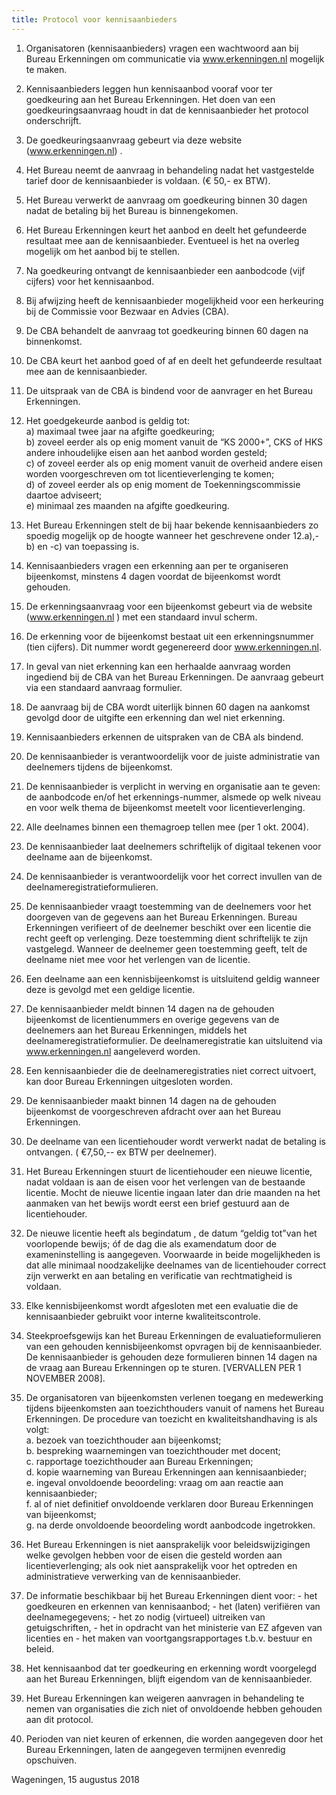 ```yaml
---
title: Protocol voor kennisaanbieders
---
```


1. Organisatoren (kennisaanbieders) vragen een wachtwoord aan bij Bureau Erkenningen om communicatie via www.erkenningen.nl mogelijk te maken.
2. Kennisaanbieders leggen hun kennisaanbod vooraf voor ter goedkeuring aan het Bureau Erkenningen. Het doen van een goedkeuringsaanvraag houdt in dat de kennisaanbieder het protocol onderschrijft.
3. De goedkeuringsaanvraag gebeurt via deze website (www.erkenningen.nl) .
4. Het Bureau neemt de aanvraag in behandeling nadat het vastgestelde tarief door de kennisaanbieder is voldaan. (€ 50,- ex BTW).
5. Het Bureau verwerkt de aanvraag om goedkeuring binnen 30 dagen nadat de betaling bij het Bureau is binnengekomen.
6. Het Bureau Erkenningen keurt het aanbod en deelt het gefundeerde resultaat mee aan de kennisaanbieder. Eventueel is het na overleg mogelijk om het aanbod bij te stellen.
7. Na goedkeuring ontvangt de kennisaanbieder een aanbodcode (vijf cijfers) voor het kennisaanbod.
8. Bij afwijzing heeft de kennisaanbieder mogelijkheid voor een herkeuring bij de Commissie voor Bezwaar en Advies (CBA).
9. De CBA behandelt de aanvraag tot goedkeuring binnen 60 dagen na binnenkomst.
10. De CBA keurt het aanbod goed of af en deelt het gefundeerde resultaat mee aan de kennisaanbieder.
11. De uitspraak van de CBA is bindend voor de aanvrager en het Bureau Erkenningen.
12. Het goedgekeurde aanbod is geldig tot:\
    a) maximaal twee jaar na afgifte goedkeuring;\
    b) zoveel eerder als op enig moment vanuit de “KS 2000+”, CKS of HKS andere inhoudelijke eisen aan het aanbod worden gesteld;\
    c) of zoveel eerder als op enig moment vanuit de overheid andere eisen worden voorgeschreven om tot licentieverlenging te komen;\
    d) of zoveel eerder als op enig moment de Toekenningscommissie daartoe adviseert;\
    e) minimaal zes maanden na afgifte goedkeuring.
13. Het Bureau Erkenningen stelt de bij haar bekende kennisaanbieders zo spoedig mogelijk op de hoogte wanneer het geschrevene onder 12.a),-b) en -c) van toepassing is.
14. Kennisaanbieders vragen een erkenning aan per te organiseren bijeenkomst, minstens 4 dagen voordat de bijeenkomst wordt gehouden.
15. De erkenningsaanvraag voor een bijeenkomst gebeurt via de website (www.erkenningen.nl ) met een standaard invul scherm.
16. De erkenning voor de bijeenkomst bestaat uit een erkenningsnummer (tien cijfers). Dit nummer wordt gegenereerd door www.erkenningen.nl.
17. In geval van niet erkenning kan een herhaalde aanvraag worden ingediend bij de CBA van het Bureau Erkenningen. De aanvraag gebeurt via een standaard aanvraag formulier.
18. De aanvraag bij de CBA wordt uiterlijk binnen 60 dagen na aankomst gevolgd door de uitgifte een erkenning dan wel niet erkenning.
19. Kennisaanbieders erkennen de uitspraken van de CBA als bindend.
20. De kennisaanbieder is verantwoordelijk voor de juiste administratie van deelnemers tijdens de bijeenkomst.
21. De kennisaanbieder is verplicht in werving en organisatie aan te geven: de aanbodcode en/of het erkennings-nummer, alsmede op welk niveau en voor welk thema de bijeenkomst meetelt voor licentieverlenging.
22. Alle deelnames binnen een themagroep tellen mee (per 1 okt. 2004).
23. De kennisaanbieder laat deelnemers schriftelijk of digitaal tekenen voor deelname aan de bijeenkomst.
24. De kennisaanbieder is verantwoordelijk voor het correct invullen van de deelnameregistratieformulieren.
25. De kennisaanbieder vraagt toestemming van de deelnemers voor het doorgeven van de gegevens aan het Bureau Erkenningen. Bureau Erkenningen verifieert of de deelnemer beschikt over een licentie die recht geeft op verlenging. Deze toestemming dient schriftelijk te zijn vastgelegd. Wanneer de deelnemer geen toestemming geeft, telt de deelname niet mee voor het verlengen van de licentie.
26. Een deelname aan een kennisbijeenkomst is uitsluitend geldig wanneer deze is gevolgd met een geldige licentie.
27. De kennisaanbieder meldt binnen 14 dagen na de gehouden bijeenkomst de licentienummers en overige gegevens van de deelnemers aan het Bureau Erkenningen, middels het deelnameregistratieformulier. De deelnameregistratie kan uitsluitend via www.erkenningen.nl aangeleverd worden.
28. Een kennisaanbieder die de deelnameregistraties niet correct uitvoert, kan door Bureau Erkenningen uitgesloten worden.
29. De kennisaanbieder maakt binnen 14 dagen na de gehouden bijeenkomst de voorgeschreven afdracht over aan het Bureau Erkenningen.
30. De deelname van een licentiehouder wordt verwerkt nadat de betaling is ontvangen. ( €7,50,-- ex BTW per deelnemer).
31. Het Bureau Erkenningen stuurt de licentiehouder een nieuwe licentie, nadat voldaan is aan de eisen voor het verlengen van de bestaande licentie. Mocht de nieuwe licentie ingaan later dan drie maanden na het aanmaken van het bewijs wordt eerst een brief gestuurd aan de licentiehouder.
32. De nieuwe licentie heeft als begindatum , de datum “geldig tot”van het voorlopende bewijs; óf de dag die als examendatum door de exameninstelling is aangegeven. Voorwaarde in beide mogelijkheden is dat alle minimaal noodzakelijke deelnames van de licentiehouder correct zijn verwerkt en aan betaling en verificatie van rechtmatigheid is voldaan.

33. Elke kennisbijeenkomst wordt afgesloten met een evaluatie die de kennisaanbieder gebruikt voor interne kwaliteitscontrole.
34. Steekproefsgewijs kan het Bureau Erkenningen de evaluatieformulieren van een gehouden kennisbijeenkomst opvragen bij de kennisaanbieder. De kennisaanbieder is gehouden deze formulieren binnen 14 dagen na de vraag aan Bureau Erkenningen op te sturen. \[VERVALLEN PER 1 NOVEMBER 2008].
35. De organisatoren van bijeenkomsten verlenen toegang en medewerking tijdens bijeenkomsten aan toezichthouders vanuit of namens het Bureau Erkenningen. De procedure van toezicht en kwaliteitshandhaving is als volgt:\
    a. bezoek van toezichthouder aan bijeenkomst;\
    b. bespreking waarnemingen van toezichthouder met docent;\
    c. rapportage toezichthouder aan Bureau Erkenningen;\
    d. kopie waarneming van Bureau Erkenningen aan kennisaanbieder;\
    e. ingeval onvoldoende beoordeling: vraag om aan reactie aan kennisaanbieder;\
    f. al of niet definitief onvoldoende verklaren door Bureau Erkenningen van bijeenkomst;\
    g. na derde onvoldoende beoordeling wordt aanbodcode ingetrokken.
36. Het Bureau Erkenningen is niet aansprakelijk voor beleidswijzigingen welke gevolgen hebben voor de eisen die gesteld worden aan licentieverlenging; als ook niet aansprakelijk voor het optreden en administratieve verwerking van de kennisaanbieder.
37. De informatie beschikbaar bij het Bureau Erkenningen dient voor: - het goedkeuren en erkennen van kennisaanbod; - het (laten) verifiëren van deelnamegegevens; - het zo nodig (virtueel) uitreiken van getuigschriften, - het in opdracht van het ministerie van EZ afgeven van licenties en - het maken van voortgangsrapportages t.b.v. bestuur en beleid.
38. Het kennisaanbod dat ter goedkeuring en erkenning wordt voorgelegd aan het Bureau Erkenningen, blijft eigendom van de kennisaanbieder.
39. Het Bureau Erkenningen kan weigeren aanvragen in behandeling te nemen van organisaties die zich niet of onvoldoende hebben gehouden aan dit protocol.
40. Perioden van niet keuren of erkennen, die worden aangegeven door het Bureau Erkenningen, laten de aangegeven termijnen evenredig opschuiven.

Wageningen, 15 augustus 2018
